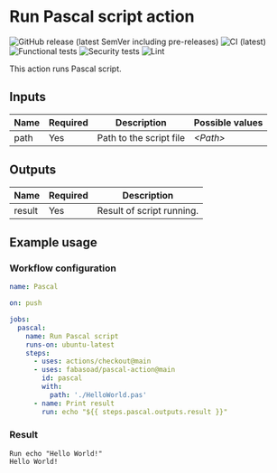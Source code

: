<!-- markdownlint-disable-file MD013 -->

# Run Pascal script action

![GitHub release (latest SemVer including pre-releases)](https://img.shields.io/github/v/release/fabasoad/pascal-action?include_prereleases) ![CI (latest)](https://github.com/fabasoad/pascal-action/workflows/CI%20(latest)/badge.svg) ![Functional tests](https://github.com/fabasoad/pascal-action/workflows/Functional%20tests/badge.svg) ![Security tests](https://github.com/fabasoad/pascal-action/workflows/Security%20tests/badge.svg) ![Lint](https://github.com/fabasoad/pascal-action/workflows/Lint/badge.svg)

This action runs Pascal script.

## Inputs

| Name | Required | Description             | Possible values |
|------|----------|-------------------------|-----------------|
| path | Yes      | Path to the script file | _&lt;Path&gt;_  |

## Outputs

| Name   | Required | Description               |
|--------|----------|---------------------------|
| result | Yes      | Result of script running. |

## Example usage

### Workflow configuration

```yaml
name: Pascal

on: push

jobs:
  pascal:
    name: Run Pascal script
    runs-on: ubuntu-latest
    steps:
      - uses: actions/checkout@main
      - uses: fabasoad/pascal-action@main
        id: pascal
        with:
          path: './HelloWorld.pas'
      - name: Print result
        run: echo "${{ steps.pascal.outputs.result }}"
```

### Result

```shell
Run echo "Hello World!"
Hello World!
```
